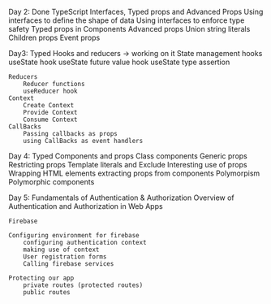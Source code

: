 Day 2: Done
    TypeScript Interfaces, Typed props and Advanced Props
        Using interfaces to define the shape of data
        Using interfaces to enforce type safety
        Typed props in Components
    Advanced props
        Union string literals
        Children props
        Event props

Day3: Typed Hooks and reducers -> working on it
    State management hooks
        useState hook
        useState future value hook
        useState type assertion

    Reducers
        Reducer functions
        useReducer hook
    Context
        Create Context
        Provide Context
        Consume Context
    CallBacks
        Passing callbacks as props
        using CallBacks as event handlers

Day 4: Typed Components and props
    Class components
        Generic props
        Restricting props
        Template literals and Exclude
    Interesting use of props
        Wrapping HTML elements
        extracting props from components
    Polymorpism
        Polymorphic components

Day 5: Fundamentals of Authentication & Authorization
    Overview of Authentication and Authorization in Web Apps

    Firebase

    Configuring environment for firebase
        configuring authentication context
        making use of context
        User registration forms
        Calling firebase services
   
    Protecting our app
        private routes (protected routes)
        public routes
